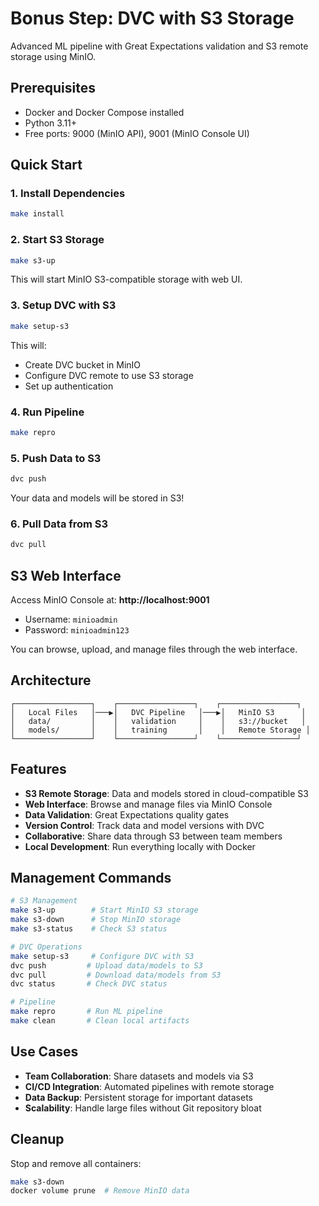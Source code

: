 # Bonus Step: DVC with S3 Storage

Advanced ML pipeline with Great Expectations validation and S3 remote storage using MinIO.

## Prerequisites

- Docker and Docker Compose installed
- Python 3.11+
- Free ports: 9000 (MinIO API), 9001 (MinIO Console UI)

## Quick Start

### 1. Install Dependencies
```bash
make install
```

### 2. Start S3 Storage
```bash
make s3-up
```
This will start MinIO S3-compatible storage with web UI.

### 3. Setup DVC with S3
```bash
make setup-s3
```
This will:
- Create DVC bucket in MinIO
- Configure DVC remote to use S3 storage
- Set up authentication

### 4. Run Pipeline
```bash
make repro
```

### 5. Push Data to S3
```bash
dvc push
```
Your data and models will be stored in S3!

### 6. Pull Data from S3
```bash
dvc pull
```

## S3 Web Interface

Access MinIO Console at: **http://localhost:9001**
- Username: `minioadmin`
- Password: `minioadmin123`

You can browse, upload, and manage files through the web interface.

## Architecture

```
┌─────────────────┐    ┌─────────────────┐    ┌─────────────────┐
│   Local Files   │───▶│   DVC Pipeline   │───▶│   MinIO S3      │
│   data/         │    │   validation     │    │   s3://bucket   │
│   models/       │    │   training       │    │   Remote Storage │
└─────────────────┘    └─────────────────┘    └─────────────────┘
```

## Features

- **S3 Remote Storage**: Data and models stored in cloud-compatible S3
- **Web Interface**: Browse and manage files via MinIO Console
- **Data Validation**: Great Expectations quality gates
- **Version Control**: Track data and model versions with DVC
- **Collaborative**: Share data through S3 between team members
- **Local Development**: Run everything locally with Docker

## Management Commands

```bash
# S3 Management
make s3-up        # Start MinIO S3 storage
make s3-down      # Stop MinIO storage
make s3-status    # Check S3 status

# DVC Operations
make setup-s3     # Configure DVC with S3
dvc push         # Upload data/models to S3
dvc pull         # Download data/models from S3
dvc status       # Check DVC status

# Pipeline
make repro       # Run ML pipeline
make clean       # Clean local artifacts
```

## Use Cases

- **Team Collaboration**: Share datasets and models via S3
- **CI/CD Integration**: Automated pipelines with remote storage
- **Data Backup**: Persistent storage for important datasets
- **Scalability**: Handle large files without Git repository bloat

## Cleanup

Stop and remove all containers:
```bash
make s3-down
docker volume prune  # Remove MinIO data
```
